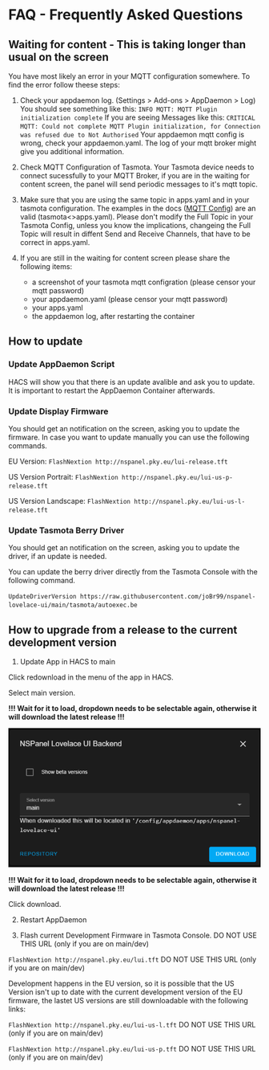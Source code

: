 # FAQ - Frequently Asked Questions

## Waiting for content - This is taking longer than usual on the screen

You have most likely an error in your MQTT configuration somewhere. To find the error follow theese steps:

1. Check your appdaemon log. (Settings > Add-ons > AppDaemon > Log)
You should see something like this:
`INFO MQTT: MQTT Plugin initialization complete`
If you are seeing Messages like this:
`CRITICAL MQTT: Could not complete MQTT Plugin initialization, for Connection was refused due to Not Authorised`
Your appdaemon mqtt config is wrong, check your appdaemon.yaml. 
The log of your mqtt broker might give you additional information.

2. Check MQTT Configuration of Tasmota. 
Your Tasmota device needs to connect sucessfully to your MQTT Broker, if you are in the waiting for content screen, the panel will send periodic messages to it's mqtt topic.

3. Make sure that you are using the same topic in apps.yaml and in your tasmota configuration. 
The examples in the docs ([MQTT Config](https://docs.nspanel.pky.eu/configure_mqtt/)) are an valid (tasmota<>apps.yaml).
Please don't modify the Full Topic in your Tasmota Config, unless you know the implications, changeing the Full Topic will result in diffent Send and Receive Channels, that have to be correct in apps.yaml.

4. If you are still in the waiting for content screen please share the following items:
    - a screenshot of your tasmota mqtt configration (please censor your mqtt password)
    - your appdaemon.yaml (please censor your mqtt password)
    - your apps.yaml
    - the appdaemon log, after restarting the container

## How to update

### Update AppDaemon Script

HACS will show you that there is an update avalible and ask you to update. It is important to restart the AppDaemon Container afterwards.

### Update Display Firmware

You should get an notification on the screen, asking you to update the firmware. In case you want to update manually you can use the following commands.

EU Version: `FlashNextion http://nspanel.pky.eu/lui-release.tft`

US Version Portrait: `FlashNextion http://nspanel.pky.eu/lui-us-p-release.tft`

US Version Landscape: `FlashNextion http://nspanel.pky.eu/lui-us-l-release.tft`

### Update Tasmota Berry Driver

You should get an notification on the screen, asking you to update the driver, if an update is needed.

You can update the berry driver directly from the Tasmota Console with the following command.

`UpdateDriverVersion https://raw.githubusercontent.com/joBr99/nspanel-lovelace-ui/main/tasmota/autoexec.be`


## How to upgrade from a release to the current development version

1. Update App in HACS to main

Click redownload in the menu of the app in HACS.

Select main version.

**!!! Wait for it to load, dropdown needs to be selectable again, otherwise it will download the latest release !!!**

![hacs-main](img/hacs-main.png)

**!!! Wait for it to load, dropdown needs to be selectable again, otherwise it will download the latest release !!!**

Click download.

2. Restart AppDaemon

3. Flash current Development Firmware in Tasmota Console. DO NOT USE THIS URL (only if you are on main/dev)

`FlashNextion http://nspanel.pky.eu/lui.tft`  DO NOT USE THIS URL (only if you are on main/dev)

Development happens in the EU version, so it is possible that the US Version isn't up to date with the current development version of the EU firmware, the lastet US versions are still downloadable with the following links:

`FlashNextion http://nspanel.pky.eu/lui-us-l.tft`  DO NOT USE THIS URL (only if you are on main/dev)

`FlashNextion http://nspanel.pky.eu/lui-us-p.tft`  DO NOT USE THIS URL (only if you are on main/dev)
